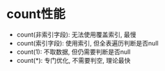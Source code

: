 # count性能

- count(非索引字段): 无法使用覆盖索引, 最慢
- count(索引字段): 使用索引, 但全表遍历判断是否null
- count(1): 不取数据, 但仍需要判断是否null
- count(\*): 专门优化, 不需要判空, 理论最快